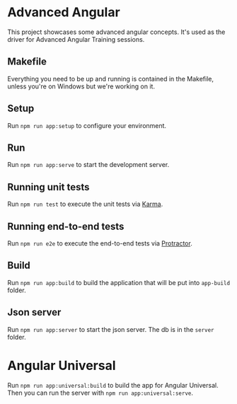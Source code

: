 # Advanced Angular

This project showcases some advanced angular concepts.
It's used as the driver for Advanced Angular Training sessions.

## Makefile

Everything you need to be up and running is contained in the Makefile, unless you're on Windows but we're working on it.

## Setup

Run `npm run app:setup` to configure your environment.

## Run

Run `npm run app:serve` to start the development server.

## Running unit tests

Run `npm run test` to execute the unit tests via [Karma](https://karma-runner.github.io).

## Running end-to-end tests

Run `npm run e2e` to execute the end-to-end tests via [Protractor](http://www.protractortest.org/).

## Build

Run `npm run app:build` to build the application that will be put into `app-build` folder.

## Json server
Run `npm run app:server` to start the json server. The db is in the `server` folder.

# Angular Universal
Run `npm run app:universal:build` to build the app for Angular Universal. Then you can run the server with `npm run app:universal:serve`.

